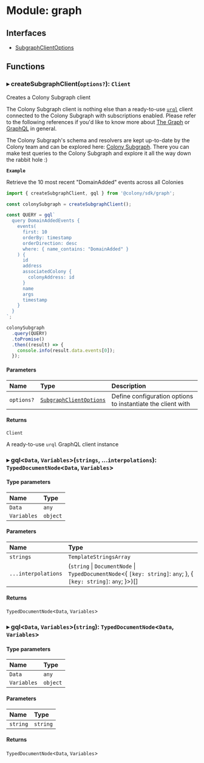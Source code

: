 # Module: graph

## Interfaces

- [SubgraphClientOptions](../interfaces/graph.SubgraphClientOptions.md)

## Functions

### ▸ **createSubgraphClient**(`options?`): `Client`

Creates a Colony Subgraph client

The Colony Subgraph client is nothing else than a ready-to-use [`urql`](https://formidable.com/open-source/urql/) client connected to the Colony Subgraph with subscriptions enabled. Please refer to the following references if you'd like to know more about [The Graph](https://thegraph.com/) or [GraphQL](https://graphql.org/) in general.

The Colony Subgraph's schema and resolvers are kept up-to-date by the Colony team and can be explored here: [Colony Subgraph](https://thegraph.com/hosted-service/subgraph/joincolony/colony-xdai). There you can make test queries to the Colony Subgraph and explore it all the way down the rabbit hole :)

**`Example`**

Retrieve the 10 most recent "DomainAdded" events across all Colonies
```typescript
import { createSubgraphClient, gql } from '@colony/sdk/graph';

const colonySubgraph = createSubgraphClient();

const QUERY = gql`
  query DomainAddedEvents {
    events(
      first: 10
      orderBy: timestamp
      orderDirection: desc
      where: { name_contains: "DomainAdded" }
    ) {
      id
      address
      associatedColony {
        colonyAddress: id
      }
      name
      args
      timestamp
    }
  }
`;

colonySubgraph
  .query(QUERY)
  .toPromise()
  .then((result) => {
    console.info(result.data.events[0]);
  });
```

#### Parameters

| Name | Type | Description |
| :------ | :------ | :------ |
| `options?` | [`SubgraphClientOptions`](../interfaces/graph.SubgraphClientOptions.md) | Define configuration options to instantiate the client with |

#### Returns

`Client`

A ready-to-use `urql` GraphQL client instance

### ▸ **gql**<`Data`, `Variables`\>(`strings`, ...`interpolations`): `TypedDocumentNode`<`Data`, `Variables`\>

#### Type parameters

| Name | Type |
| :------ | :------ |
| `Data` | `any` |
| `Variables` | `object` |

#### Parameters

| Name | Type |
| :------ | :------ |
| `strings` | `TemplateStringsArray` |
| `...interpolations` | (`string` \| `DocumentNode` \| `TypedDocumentNode`<{ `[key: string]`: `any`;  }, { `[key: string]`: `any`;  }\>)[] |

#### Returns

`TypedDocumentNode`<`Data`, `Variables`\>

### ▸ **gql**<`Data`, `Variables`\>(`string`): `TypedDocumentNode`<`Data`, `Variables`\>

#### Type parameters

| Name | Type |
| :------ | :------ |
| `Data` | `any` |
| `Variables` | `object` |

#### Parameters

| Name | Type |
| :------ | :------ |
| `string` | `string` |

#### Returns

`TypedDocumentNode`<`Data`, `Variables`\>
